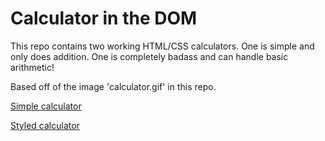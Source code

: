 # Calculator in the DOM

This repo contains two working HTML/CSS calculators. One is simple and only does addition. One is completely badass and can handle basic arithmetic!

Based off of the image 'calculator.gif' in this repo.

[Simple calculator](http://agentkenny007.github.io/Calculator)

[Styled calculator](http://agentkenny007.github.io/Calculator/calculator)
